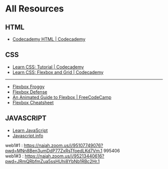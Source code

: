 # All Resources

## HTML
 - <a href="https://www.codecademy.com/learn/learn-html">Codecademy HTML | Codecademy</a>


## CSS
 - <a href="https://www.codecademy.com/learn/learn-css">Learn CSS: Tutorial | Codecademy</a>
 - <a href="https://www.codecademy.com/learn/learn-css-flexbox-and-grid">Learn CSS: Flexbox and Grid | Codecademy</a>
----------
 - <a href="https://flexboxfroggy.com/">Flexbox Froggy</a>
 - <a href="http://www.flexboxdefense.com/">Flexbox Defense</a>
 - <a href="https://www.freecodecamp.org/news/an-animated-guide-to-flexbox-d280cf6afc35">An Animated Guide to Flexbox | FreeCodeCamp</a>
 - <a href="https://yoksel.github.io/flex-cheatsheet/">Flexbox Cheatsheet</a>

## JAVASCRIPT
- <a href="https://www.codecademy.com/learn/introduction-to-javascript">Learn JavaScript</a>
- <a href="https://javascript.info/">Javascript.info</a>


web1#1 : https://najah.zoom.us/j/95107749076?pwd=MNn8Ben3umDdP77ZxRsTfoedLKd7Vm.1					995406	
web1#3 : https://najah.zoom.us/j/95213440616?pwd=JRmQRbfmZua5ssHUhi8YbNb1RBc2Hr.1						
						
